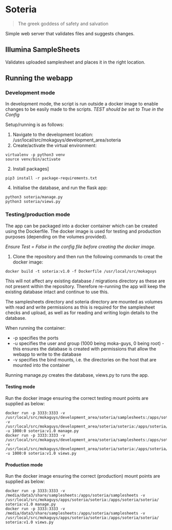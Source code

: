 # Soteria

> The greek goddess of safety and salvation

Simple web server that validates files and suggests changes.

## Illumina SampleSheets

Validates uploaded samplesheet and places it in the right location.


## Running the webapp
### Development mode
In development mode, the script is run outside a docker image to enable changes to be easily made to the scripts.
*TEST should be set to True in the Config*

Setup/running is as follows:

1. Navigate to the development location: /usr/local/src/mokaguys/development_area/soteria
2. Create/activate the virtual environment: 
```
virtualenv -p python3 venv
source venv/bin/activate
```
2. Install packages]
```
pip3 install -r package-requirements.txt
```
4. Initialise the database, and run the flask app: 
```
python3 soteria/manage.py
python3 soteria/views.py
```
### Testing/production mode
The app can be packaged into a docker container which can be created using the Dockerfile. The docker image is used for
testing and production purposes (depending on the volumes provided).

*Ensure Test = False in the config file before creating the docker image.*

1. Clone the repository and then run the following commands to creat the docker image:
```
docker build -t soteria:v1.0 -f Dockerfile /usr/local/src/mokaguys 
```

This will not affect any existing database / migrations directory as these are not present within the repository. 
Therefore re-running the app will keep the existing database intact and continue to use this. 

The samplesheets directory and soteria directory are mounted as volumes with read and write permissions as this is 
required for the samplesheet checks and upload, as well as for reading and writing login details to the database.

When running the container:
* -p specifies the ports
* -u specifies the user and group (1000 being moka-guys, 0 being root) - this ensures the database is created with 
permissions that allow the webapp to write to the database
* -v specifies the bind mounts, i.e. the directories on the host that are mounted into the container

Running manage.py creates the database, views.py to runs the app.

#### Testing mode
Run the docker image ensuring the correct testing mount points are supplied as below:

``` 
docker run -p 3333:3333 -v /usr/local/src/mokaguys/development_area/soteria/samplesheets:/apps/soteria/samplesheets -v /usr/local/src/mokaguys/development_area/soteria/soteria:/apps/soteria/soteria -u 1000:0 soteria:v1.0 manage.py
docker run -p 3333:3333 -v /usr/local/src/mokaguys/development_area/soteria/samplesheets:/apps/soteria/samplesheets -v /usr/local/src/mokaguys/development_area/soteria/soteria:/apps/soteria/soteria -u 1000:0 soteria:v1.0 views.py
```

#### Production mode
Run the docker image ensuring the correct (production) mount points are supplied as below:
```
docker run -p 3333:3333 -v /media/data3/share/samplesheets:/apps/soteria/samplesheets -v /usr/local/src/mokaguys/apps/soteria/soteria:/apps/soteria/soteria/ soteria:v1.0 manage.py
docker run -p 3333:3333 -v /media/data3/share/samplesheets:/apps/soteria/samplesheets -v /usr/local/src/mokaguys/apps/soteria/soteria:/apps/soteria/soteria/ soteria:v1.0 views.py
```
